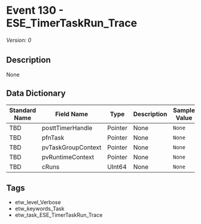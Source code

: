 # Event 130 - ESE_TimerTaskRun_Trace
###### Version: 0

## Description
None

## Data Dictionary
|Standard Name|Field Name|Type|Description|Sample Value|
|---|---|---|---|---|
|TBD|posttTimerHandle|Pointer|None|`None`|
|TBD|pfnTask|Pointer|None|`None`|
|TBD|pvTaskGroupContext|Pointer|None|`None`|
|TBD|pvRuntimeContext|Pointer|None|`None`|
|TBD|cRuns|UInt64|None|`None`|

## Tags
* etw_level_Verbose
* etw_keywords_Task
* etw_task_ESE_TimerTaskRun_Trace